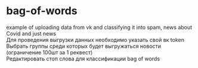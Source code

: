 # bag-of-words 
example of uploading data from vk and classifying it into spam, news about Covid and just news <br>
Для проведения выгрузки данных необходимо указать свой вк token <br>
Выбрать группы среди которых будет выгружаться новости (ограничение 100шт за 1 реквест) <br>
Редактировать стоп слова для классификации bag of words
